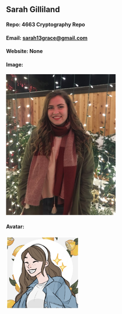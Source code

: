 ## Sarah Gilliland
#### Repo: 4663 Cryptography Repo
#### Email: sarah13grace@gmail.com
#### Website: None
#### Image:
<img src="Images/lights(2).jpg" width="300">

#### Avatar:
<img src="Images/AvatarLemon.jpg" width="200">
